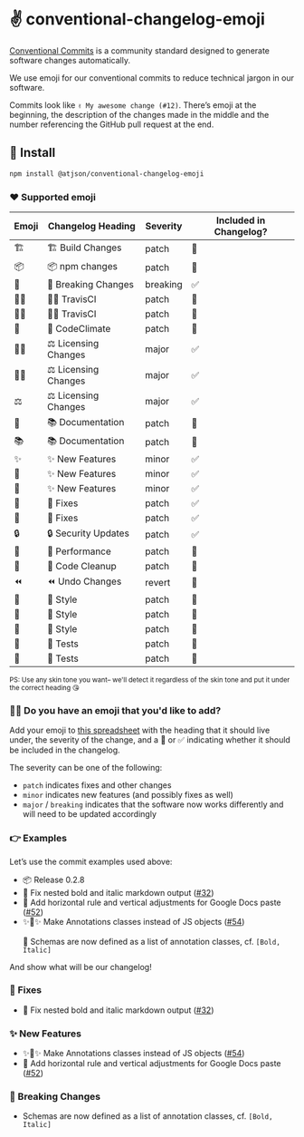 # ✌️ conventional-changelog-emoji

[Conventional Commits](https://conventionalcommits.org/) is a community standard designed to generate software changes automatically.

We use emoji for our conventional commits to reduce technical jargon in our software.

Commits look like `✌️ My awesome change (#12)`. There’s emoji at the beginning, the description of the changes made in the middle and the number referencing the GitHub pull request at the end.

## 🧩 Install

```bash
npm install @atjson/conventional-changelog-emoji
```

### ❤️ Supported emoji

| Emoji | Changelog Heading    | Severity | Included in Changelog? |
| ----- | -------------------- | -------- | ---------------------- |
| 🏗     | 🏗 Build Changes      | patch    | 🚫                     |
| 📦    | 📦 npm changes       | patch    | 🚫                     |
| 🚨    | 🚨 Breaking Changes  | breaking | ✅                     |
| 👷‍♀️    | 👷‍♀️ TravisCI          | patch    | 🚫                     |
| 👷‍♂️    | 👷‍♂️ TravisCI          | patch    | 🚫                     |
| 🗻    | 🗻 CodeClimate       | patch    | 🚫                     |
| 👩‍⚖️    | ⚖️ Licensing Changes | major    | ✅                     |
| 👨‍⚖️    | ⚖️ Licensing Changes | major    | ✅                     |
| ⚖️    | ⚖️ Licensing Changes | major    | ✅                     |
| 📓    | 📚 Documentation     | patch    | 🚫                     |
| 📚    | 📚 Documentation     | patch    | 🚫                     |
| ✨    | ✨ New Features      | minor    | ✅                     |
| 🎉    | ✨ New Features      | minor    | ✅                     |
| 🎊    | ✨ New Features      | minor    | ✅                     |
| 🐛    | 🐛 Fixes             | patch    | ✅                     |
| 🐝    | 🐛 Fixes             | patch    | ✅                     |
| 🔒    | 🔒 Security Updates  | patch    | ✅                     |
| 🚀    | 🚀 Performance       | patch    | 🚫                     |
| 🛀    | 🛀 Code Cleanup      | patch    | 🚫                     |
| ⏪    | ⏪ Undo Changes      | revert   | 🚫                     |
| 💅    | 💄 Style             | patch    | 🚫                     |
| 💄    | 💄 Style             | patch    | 🚫                     |
| 🎨    | 💄 Style             | patch    | 🚫                     |
| 🚦    | 🚦 Tests             | patch    | 🚫                     |
| 🚥    | 🚦 Tests             | patch    | 🚫                     |

<small>PS: Use any skin tone you want– we'll detect it regardless of the skin tone and put it under the correct heading 😘</small>

### 🙋‍♀️ Do you have an emoji that you'd like to add?

Add your emoji to [this spreadsheet](https://github.com/CondeNast/conventional-changelog-emoji/tree/latest/src/emoji.csv) with the heading that it should live under, the severity of the change, and a 🚫 or ✅ indicating whether it should be included in the changelog.

The severity can be one of the following:

- `patch` indicates fixes and other changes
- `minor` indicates new features (and possibly fixes as well)
- `major` / `breaking` indicates that the software now works differently and will need to be updated accordingly

### 👉 Examples

Let’s use the commit examples used above:

- 📦 Release 0.2.8
- 🐛 Fix nested bold and italic markdown output ([#32](https://github.com/CondeNast/atjson/issues/24))
- 🎉 Add horizontal rule and vertical adjustments for Google Docs paste ([#52](https://github.com/CondeNast/atjson/issues/52))
- ✨👑✨ Make Annotations classes instead of JS objects ([#54](<](https://github.com/CondeNast/atjson/issues/54)>))\
  \
   🚨 Schemas are now defined as a list of annotation classes, cf. `[Bold, Italic]`

And show what will be our changelog!

### 🐛 Fixes

- 🐛 Fix nested bold and italic markdown output ([#32](https://github.com/CondeNast/atjson/issues/24))

### ✨ New Features

- ✨👑✨ Make Annotations classes instead of JS objects ([#54](<](https://github.com/CondeNast/atjson/issues/54)>))
- 🎉 Add horizontal rule and vertical adjustments for Google Docs paste ([#52](https://github.com/CondeNast/atjson/issues/52))

### 🚨 Breaking Changes

- Schemas are now defined as a list of annotation classes, cf. `[Bold, Italic]`
